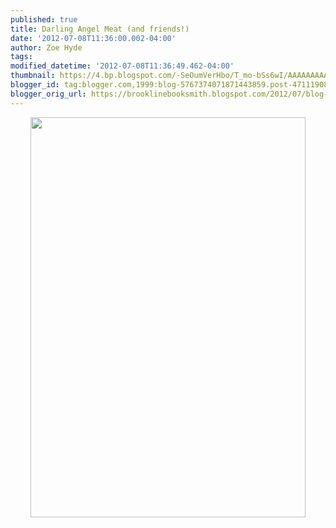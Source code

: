 ```yaml
---
published: true
title: Darling Angel Meat (and friends!)
date: '2012-07-08T11:36:00.002-04:00'
author: Zoe Hyde
tags: 
modified_datetime: '2012-07-08T11:36:49.462-04:00'
thumbnail: https://4.bp.blogspot.com/-SeOumVerHbo/T_mo-bSs6wI/AAAAAAAAAJM/WF3_AqJJp6o/s72-c/flier+of+ultimate+death+and+betrayal.jpg
blogger_id: tag:blogger.com,1999:blog-5767374071871443859.post-4711190862329645674
blogger_orig_url: https://brooklinebooksmith.blogspot.com/2012/07/blog-post.html
---
```


<div class="separator" style="clear: both; text-align: center;"><a href="https://4.bp.blogspot.com/-SeOumVerHbo/T_mo-bSs6wI/AAAAAAAAAJM/WF3_AqJJp6o/s1600/flier+of+ultimate+death+and+betrayal.jpg" imageanchor="1" style="margin-left: 1em; margin-right: 1em;"><img border="0" height="640" src="https://4.bp.blogspot.com/-SeOumVerHbo/T_mo-bSs6wI/AAAAAAAAAJM/WF3_AqJJp6o/s640/flier+of+ultimate+death+and+betrayal.jpg" width="440" /></a></div><br />